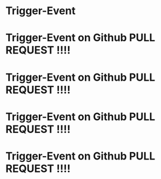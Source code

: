 # Trigger-Event


# Trigger-Event on Github PULL REQUEST !!!!
# Trigger-Event on Github PULL REQUEST !!!!


# Trigger-Event on Github PULL REQUEST !!!!
# Trigger-Event on Github PULL REQUEST !!!!
